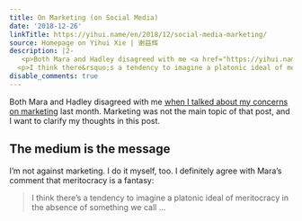 ```yaml
---
title: On Marketing (on Social Media)
date: '2018-12-26'
linkTitle: https://yihui.name/en/2018/12/social-media-marketing/
source: Homepage on Yihui Xie | 谢益辉
description: |2-
   <p>Both Mara and Hadley disagreed with me <a href="https://yihui.name/en/2018/11/dependency-winner/">when I talked about my concerns on marketing</a> last month. Marketing was not the main topic of that post, and I want to clarify my thoughts in this post.</p> <h2 id="the-medium-is-the-message">The medium is the message</h2> <p>I&rsquo;m not against marketing. I do it myself, too. I definitely agree with Mara&rsquo;s comment that meritocracy is a fantasy:</p> <blockquote>
  <p>I think there&rsquo;s a tendency to imagine a platonic ideal of meritocracy in the absence of something we call ...
disable_comments: true
---
```

 <p>Both Mara and Hadley disagreed with me <a href="https://yihui.name/en/2018/11/dependency-winner/">when I talked about my concerns on marketing</a> last month. Marketing was not the main topic of that post, and I want to clarify my thoughts in this post.</p> <h2 id="the-medium-is-the-message">The medium is the message</h2> <p>I&rsquo;m not against marketing. I do it myself, too. I definitely agree with Mara&rsquo;s comment that meritocracy is a fantasy:</p> <blockquote>
<p>I think there&rsquo;s a tendency to imagine a platonic ideal of meritocracy in the absence of something we call ...